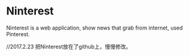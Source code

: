 # Ninterest
Ninterest is a web application, show news that grab from internet, used Pinterest.

//2017.2.23
把Ninterest放在了github上，慢慢修改。 